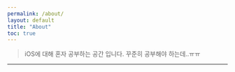 ```yaml
---
permalink: /about/
layout: default
title: "About"
toc: true
---
```


> iOS에 대해 혼자 공부하는 공간 입니다. 꾸준히 공부해야 하는데..ㅠㅠ
* * *